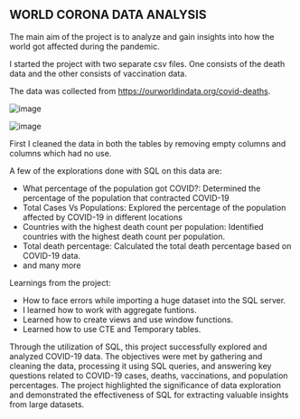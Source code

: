 ## WORLD CORONA DATA ANALYSIS

The main aim of the project is to analyze and gain insights into how the world got affected during the pandemic. 

I started the project with two separate csv files. One consists of the death data and the other consists of vaccination data.

The data was collected from https://ourworldindata.org/covid-deaths.

![image](https://github.com/kaushikk18/SQL-Workspace/assets/80696077/a0a78476-c8fe-4cb5-a6b6-2ddd71056d7e)

![image](https://github.com/kaushikk18/SQL-Workspace/assets/80696077/0f874892-6692-422c-8225-ef36ce9e785e)

First I cleaned the data in both the tables by removing empty columns and columns which had no use.

A few of the explorations done with SQL on this data are:
- What percentage of the population got COVID?: Determined the percentage of the population that contracted COVID-19
- Total Cases Vs Populations: Explored the percentage of the population affected by COVID-19 in different locations
- Countries with the highest death count per population: Identified countries with the highest death count per population.
- Total death percentage: Calculated the total death percentage based on COVID-19 data.
- and many more

Learnings from the project:
- How to face errors while importing a huge dataset into the SQL server.
- I learned how to work with aggregate funtions.
- Learned how to create views and use window functions.
- Learned how to use CTE and Temporary tables.


Through the utilization of SQL, this project successfully explored and analyzed COVID-19 data. The objectives were met by gathering and cleaning the data, processing it using SQL queries, and answering key questions related to COVID-19 cases, deaths, vaccinations, and population percentages. The project highlighted the significance of data exploration and demonstrated the effectiveness of SQL for extracting valuable insights from large datasets.
